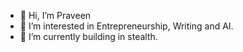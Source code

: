 - 👋 Hi, I’m Praveen
- 👀 I’m interested in Entrepreneurship, Writing and AI.
- 🌱 I’m currently building in stealth. 

<!---
iwpraveen/iwpraveen is a ✨ special ✨ repository because its `README.md` (this file) appears on your GitHub profile.
You can click the Preview link to take a look at your changes.
--->
